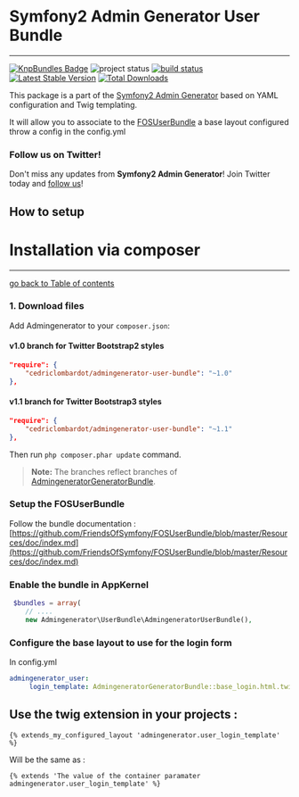 # Symfony2 Admin Generator User Bundle
---------------------------------------

[![KnpBundles Badge](http://knpbundles.com/symfony2admingenerator/AdmingeneratorGeneratorBundle/badge-short)](http://knpbundles.com/symfony2admingenerator/AdmingeneratorGeneratorBundle)
![project status](http://stillmaintained.com/cedriclombardot/AdmingeneratorUserBundle.png)
[![build status](https://secure.travis-ci.org/symfony2admingenerator/AdmingeneratorUserBundle.png)](http://travis-ci.org/symfony2admingenerator/AdmingeneratorUserBundle)
[![Latest Stable Version](https://poser.pugx.org/cedriclombardot/admingenerator-user-bundle/v/stable.png)](https://packagist.org/packages/cedriclombardot/admingenerator-user-bundle)
[![Total Downloads](https://poser.pugx.org/cedriclombardot/admingenerator-user-bundle/downloads.png)](https://packagist.org/packages/cedriclombardot/admingenerator-user-bundle)

This package is a part of the [Symfony2 Admin Generator](https://github.com/symfony2admingenerator/AdmingeneratorGeneratorBundle) based on YAML configuration and Twig templating.

It will allow you to associate to the [FOSUserBundle](https://github.com/FriendsOfSymfony/FOSUserBundle) a base layout configured throw a config in the config.yml

### Follow us on Twitter!

Don't miss any updates from **Symfony2 Admin Generator**! Join Twitter today and [follow us](https://twitter.com/sf2admgen)!

## How to setup

# Installation via composer
---------------------------------------

[go back to Table of contents][back-to-index]

[back-to-index]: https://github.com/symfony2admingenerator/AdmingeneratorGeneratorBundle/blob/master/Resources/doc/documentation.md#1-installation

### 1. Download files

Add Admingenerator to your `composer.json`:

#### v1.0 branch for Twitter Bootstrap2 styles
```json
"require": {
    "cedriclombardot/admingenerator-user-bundle": "~1.0"
},
```

#### v1.1 branch for Twitter Bootstrap3 styles
```json
"require": {
    "cedriclombardot/admingenerator-user-bundle": "~1.1"
},
```

Then run `php composer.phar update` command.

> **Note:** The branches reflect branches of [AdmingeneratorGeneratorBundle](https://github.com/symfony2admingenerator/AdmingeneratorGeneratorBundle).

### Setup the FOSUserBundle

Follow the bundle documentation : [https://github.com/FriendsOfSymfony/FOSUserBundle/blob/master/Resources/doc/index.md](https://github.com/FriendsOfSymfony/FOSUserBundle/blob/master/Resources/doc/index.md)

### Enable the bundle in AppKernel

```php
 $bundles = array(
    // ....
    new Admingenerator\UserBundle\AdmingeneratorUserBundle(),
```

### Configure the base layout to use for the login form

In config.yml

```yaml
admingenerator_user:
     login_template: AdmingeneratorGeneratorBundle::base_login.html.twig
```

## Use the twig extension in your projects :

```html+django
{% extends_my_configured_layout 'admingenerator.user_login_template' %}
```

Will be the same as :

```html+django
{% extends 'The value of the container paramater admingenerator.user_login_template' %}
```

